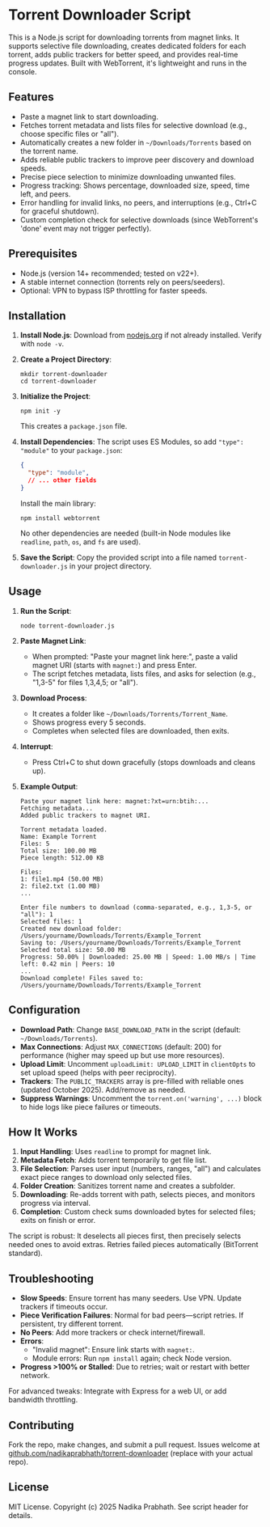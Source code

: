 # Torrent Downloader Script

This is a Node.js script for downloading torrents from magnet links. It supports selective file downloading, creates dedicated folders for each torrent, adds public trackers for better speed, and provides real-time progress updates. Built with WebTorrent, it's lightweight and runs in the console.

## Features
- Paste a magnet link to start downloading.
- Fetches torrent metadata and lists files for selective download (e.g., choose specific files or "all").
- Automatically creates a new folder in `~/Downloads/Torrents` based on the torrent name.
- Adds reliable public trackers to improve peer discovery and download speeds.
- Precise piece selection to minimize downloading unwanted files.
- Progress tracking: Shows percentage, downloaded size, speed, time left, and peers.
- Error handling for invalid links, no peers, and interruptions (e.g., Ctrl+C for graceful shutdown).
- Custom completion check for selective downloads (since WebTorrent's 'done' event may not trigger perfectly).

## Prerequisites
- Node.js (version 14+ recommended; tested on v22+).
- A stable internet connection (torrents rely on peers/seeders).
- Optional: VPN to bypass ISP throttling for faster speeds.

## Installation
1. **Install Node.js**: Download from [nodejs.org](https://nodejs.org/) if not already installed. Verify with `node -v`.

2. **Create a Project Directory**:
   ```
   mkdir torrent-downloader
   cd torrent-downloader
   ```

3. **Initialize the Project**:
   ```
   npm init -y
   ```
   This creates a `package.json` file.

4. **Install Dependencies**:
   The script uses ES Modules, so add `"type": "module"` to your `package.json`:
   ```json
   {
     "type": "module",
     // ... other fields
   }
   ```
   Install the main library:
   ```
   npm install webtorrent
   ```
   No other dependencies are needed (built-in Node modules like `readline`, `path`, `os`, and `fs` are used).

5. **Save the Script**:
   Copy the provided script into a file named `torrent-downloader.js` in your project directory.

## Usage
1. **Run the Script**:
   ```
   node torrent-downloader.js
   ```

2. **Paste Magnet Link**:
   - When prompted: "Paste your magnet link here:", paste a valid magnet URI (starts with `magnet:`) and press Enter.
   - The script fetches metadata, lists files, and asks for selection (e.g., "1,3-5" for files 1,3,4,5; or "all").

3. **Download Process**:
   - It creates a folder like `~/Downloads/Torrents/Torrent_Name`.
   - Shows progress every 5 seconds.
   - Completes when selected files are downloaded, then exits.

4. **Interrupt**:
   - Press Ctrl+C to shut down gracefully (stops downloads and cleans up).

5. **Example Output**:
   ```
   Paste your magnet link here: magnet:?xt=urn:btih:...
   Fetching metadata...
   Added public trackers to magnet URI.
   
   Torrent metadata loaded.
   Name: Example Torrent
   Files: 5
   Total size: 100.00 MB
   Piece length: 512.00 KB
   
   Files:
   1: file1.mp4 (50.00 MB)
   2: file2.txt (1.00 MB)
   ...
   
   Enter file numbers to download (comma-separated, e.g., 1,3-5, or "all"): 1
   Selected files: 1
   Created new download folder: /Users/yourname/Downloads/Torrents/Example_Torrent
   Saving to: /Users/yourname/Downloads/Torrents/Example_Torrent
   Selected total size: 50.00 MB
   Progress: 50.00% | Downloaded: 25.00 MB | Speed: 1.00 MB/s | Time left: 0.42 min | Peers: 10
   ...
   Download complete! Files saved to: /Users/yourname/Downloads/Torrents/Example_Torrent
   ```

## Configuration
- **Download Path**: Change `BASE_DOWNLOAD_PATH` in the script (default: `~/Downloads/Torrents`).
- **Max Connections**: Adjust `MAX_CONNECTIONS` (default: 200) for performance (higher may speed up but use more resources).
- **Upload Limit**: Uncomment `uploadLimit: UPLOAD_LIMIT` in `clientOpts` to set upload speed (helps with peer reciprocity).
- **Trackers**: The `PUBLIC_TRACKERS` array is pre-filled with reliable ones (updated October 2025). Add/remove as needed.
- **Suppress Warnings**: Uncomment the `torrent.on('warning', ...)` block to hide logs like piece failures or timeouts.

## How It Works
1. **Input Handling**: Uses `readline` to prompt for magnet link.
2. **Metadata Fetch**: Adds torrent temporarily to get file list.
3. **File Selection**: Parses user input (numbers, ranges, "all") and calculates exact piece ranges to download only selected files.
4. **Folder Creation**: Sanitizes torrent name and creates a subfolder.
5. **Downloading**: Re-adds torrent with path, selects pieces, and monitors progress via interval.
6. **Completion**: Custom check sums downloaded bytes for selected files; exits on finish or error.

The script is robust: It deselects all pieces first, then precisely selects needed ones to avoid extras. Retries failed pieces automatically (BitTorrent standard).

## Troubleshooting
- **Slow Speeds**: Ensure torrent has many seeders. Use VPN. Update trackers if timeouts occur.
- **Piece Verification Failures**: Normal for bad peers—script retries. If persistent, try different torrent.
- **No Peers**: Add more trackers or check internet/firewall.
- **Errors**:
  - "Invalid magnet": Ensure link starts with `magnet:`.
  - Module errors: Run `npm install` again; check Node version.
- **Progress >100% or Stalled**: Due to retries; wait or restart with better network.

For advanced tweaks: Integrate with Express for a web UI, or add bandwidth throttling.

## Contributing
Fork the repo, make changes, and submit a pull request. Issues welcome at [github.com/nadikaprabhath/torrent-downloader](https://github.com/nadikaprabhath) (replace with your actual repo).

## License
MIT License. Copyright (c) 2025 Nadika Prabhath. See script header for details.
